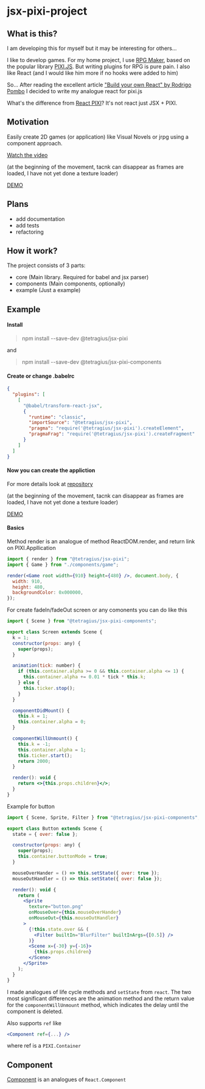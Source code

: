 # jsx-pixi-project

## What is this?
I am developing this for myself but it may be interesting for others...

I like to develop games. For my home project, I use [RPG Maker](https://www.rpgmakerweb.com/), based on the popular library [PIXI.JS](https://www.pixijs.com/). But writing plugins for RPG is pure pain.
I also like React (and I would like him more if no hooks were added to him)

So... After reading the excellent article ["Build your own React" by Rodrigo Pombo](https://pomb.us/build-your-own-react/) I decided to write my analogue react for pixi.js

What's the difference from [React PIXI](https://reactpixi.org/)? It's not react just JSX + PIXI.

## Motivation
Easily create 2D games (or application) like Visual Novels or jrpg using a component approach.

[Watch the video](https://youtu.be/87vSiy1S91Q)

(at the beginning of the movement, tacnk can disappear as frames are loaded, I have not yet done a texture loader)

[DEMO](https://tetragius.github.io/jsx-pixi-project/packages/example/dist/)

## Plans
- add documentation
- add tests
- refactoring

## How it work?

The project consists of 3 parts:

- core (Main library. Required for babel and jsx parser)
- components (Main components, optionally)
- example (Just a example)

## Example

#### Install

> npm install --save-dev @tetragius/jsx-pixi 

and

> npm install --save-dev @tetragius/jsx-pixi-components

#### Create or change .babelrc

```json
{
  "plugins": [
    [
      "@babel/transform-react-jsx",
      {
        "runtime": "classic",
        "importSource": "@tetragius/jsx-pixi",
        "pragma": "require('@tetragius/jsx-pixi').createElement",
        "pragmaFrag": "require('@tetragius/jsx-pixi').createFragment"
      }
    ]
  ]
}
```

#### Now you can create the appliction

For more details look at [repository](https://github.com/Tetragius/jsx-pixi-project/tree/master/packages/example/src)

(at the beginning of the movement, tacnk can disappear as frames are loaded, I have not yet done a texture loader)

[DEMO](https://tetragius.github.io/jsx-pixi-project/packages/example/dist/)

#### Basics

Method render is an analogue of method ReactDOM.render, and return link on PIXI.Appllication
```jsx
import { render } from "@tetragius/jsx-pixi";
import { Game } from "./components/game";

render(<Game root width={910} height={480} />, document.body, {
  width: 910,
  height: 480,
  backgroundColor: 0x000000,
});
```

For create fadeIn/fadeOut screen or any comonents you can do like this

```jsx
import { Scene } from "@tetragius/jsx-pixi-components";

export class Screen extends Scene {
  k = 1;
  constructor(props: any) {
    super(props);
  }

  animation(tick: number) {
    if (this.container.alpha >= 0 && this.container.alpha <= 1) {
      this.container.alpha += 0.01 * tick * this.k;
    } else {
      this.ticker.stop();
    }
  }

  componentDidMount() {
    this.k = 1;
    this.container.alpha = 0;
  }

  componentWillUnmount() {
    this.k = -1;
    this.container.alpha = 1;
    this.ticker.start();
    return 2000;
  }

  render(): void {
    return <>{this.props.children}</>;
  }
}
```

Example for button

```jsx
import { Scene, Sprite, Filter } from "@tetragius/jsx-pixi-components";

export class Button extends Scene {
  state = { over: false };

  constructor(props: any) {
    super(props);
    this.container.buttonMode = true;
  }

  mouseOverHander = () => this.setState({ over: true });
  mouseOutHandler = () => this.setState({ over: false });

  render(): void {
    return (
      <Sprite
        texture="button.png"
        onMouseOver={this.mouseOverHander}
        onMouseOut={this.mouseOutHandler}
      >
        {!this.state.over && (
          <Filter builtIn="BlurFilter" builtInArgs={[0.5]} />
        )}
        <Scene x={-30} y={-16}>
          {this.props.children}
        </Scene>
      </Sprite>
    );
  }
}
```

I made analogues of life cycle methods and `setState` from `react`.
The two most significant differences are the animation method and the return value for the `componentWillUnmount` method, which indicates the delay until the component is deleted.

Also supports `ref` like
```jsx
<Component ref={...} />
```
where ref is a `PIXI.Container`

## Component

[Component](https://github.com/Tetragius/jsx-pixi-project/blob/master/packages/core/src/component/component.ts) is an analogues of `React.Component`
